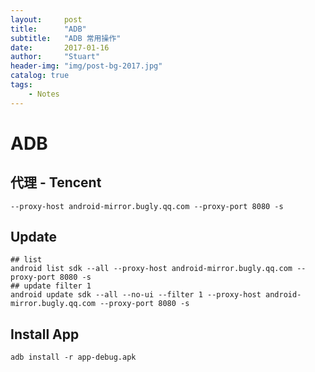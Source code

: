 ```yaml
---
layout:     post
title:      "ADB"
subtitle:   "ADB 常用操作"
date:       2017-01-16
author:     "Stuart"
header-img: "img/post-bg-2017.jpg"
catalog: true
tags:
    - Notes
---
```


# ADB

## 代理 - Tencent

```
--proxy-host android-mirror.bugly.qq.com --proxy-port 8080 -s
```

## Update

```
## list
android list sdk --all --proxy-host android-mirror.bugly.qq.com --proxy-port 8080 -s
## update filter 1
android update sdk --all --no-ui --filter 1 --proxy-host android-mirror.bugly.qq.com --proxy-port 8080 -s
```

## Install App

```
adb install -r app-debug.apk
```


